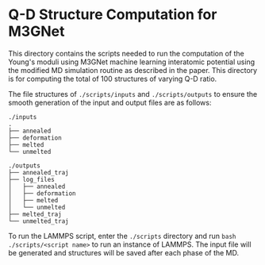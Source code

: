 # Q-D Structure Computation for M3GNet

This directory contains the scripts needed to run the computation of the Young's moduli using M3GNet machine learning interatomic potential using the modified MD simulation routine as described in the paper. This directory is for computing the total of 100 structures of varying Q-D ratio.

The file structures of `./scripts/inputs` and `./scripts/outputs` to ensure the smooth generation of the input and output files are as follows:
```
./inputs
.
├── annealed
├── deformation
├── melted
└── unmelted
```
```
./outputs
├── annealed_traj
├── log_files
│   ├── annealed
│   ├── deformation
│   ├── melted
│   └── unmelted
├── melted_traj
└── unmelted_traj
```

To run the LAMMPS script, enter the `./scripts` directory and run `bash ./scripts/<script name>` to run an instance of LAMMPS. The input file will be generated and structures will be saved after each phase of the MD.